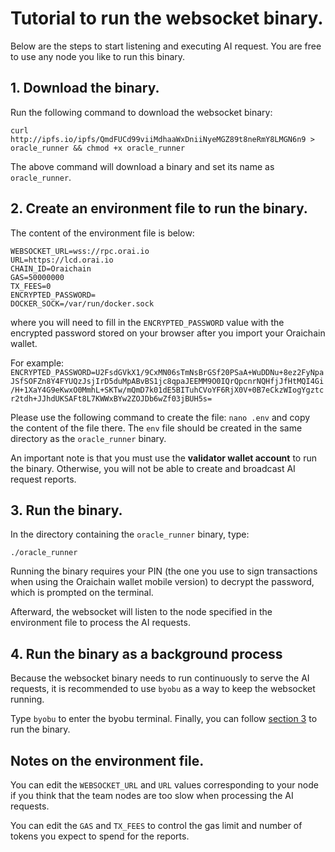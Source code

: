 # Tutorial to run the websocket binary.

Below are the steps to start listening and executing AI request. You are free to use any node you like to run this binary.

## 1. Download the binary.

Run the following command to download the websocket binary:

```
curl http://ipfs.io/ipfs/QmdFUCd99viiMdhaaWxDniiNyeMGZ89t8neRmY8LMGN6n9 > oracle_runner && chmod +x oracle_runner
```

The above command will download a binary and set its name as ```oracle_runner```.

## 2. Create an environment file to run the binary.

The content of the environment file is below:

```
WEBSOCKET_URL=wss://rpc.orai.io
URL=https://lcd.orai.io
CHAIN_ID=Oraichain
GAS=50000000
TX_FEES=0
ENCRYPTED_PASSWORD=
DOCKER_SOCK=/var/run/docker.sock
```

where you will need to fill in the ```ENCRYPTED_PASSWORD``` value with the encrypted password stored on your browser after you import your Oraichain wallet. 

For example: 
```ENCRYPTED_PASSWORD=U2FsdGVkX1/9CxMN06sTmNsBrGSf20PSaA+WuDDNu+8ez2FyNpaJSfSOFZn8Y4FYUQzJsjIrD5duMpABvBS1jc8qpaJEEMM9O0IQrQpcnrNQHfjJfHtMQI4Gi/H+1XaY4G9eKwxO0MmhL+SKTw/mQmD7k01dE5BITuhCVoYF6RjX0V+0B7eCkzWIogYgztcr2tdh+JJhdUKSAFt8L7KWWxBYw2ZOJDb6wZf03jBUH5s=```

Please use the following command to create the file: ```nano .env``` and copy the content of the file there. The ```env``` file should be created in the same directory as the ```oracle_runner``` binary.

An important note is that you must use the **validator wallet account** to run the binary. Otherwise, you will not be able to create and broadcast AI request reports. 

## 3. Run the binary.

In the directory containing the ```oracle_runner``` binary, type:

```
./oracle_runner
```

Running the binary requires your PIN (the one you use to sign transactions when using the Oraichain wallet mobile version) to decrypt the password, which is prompted on the terminal.

Afterward, the websocket will listen to the node specified in the environment file to process the AI requests.

## 4. Run the binary as a background process

Because the websocket binary needs to run continuously to serve the AI requests, it is recommended to use ```byobu``` as a way to keep the websocket running.

Type ```byobu``` to enter the byobu terminal. Finally, you can follow [section 3](#3-run-the-binary) to run the binary.

## Notes on the environment file.

You can edit the ```WEBSOCKET_URL``` and ```URL``` values corresponding to your node if you think that the team nodes are too slow when processing the AI requests.

You can edit the ```GAS``` and ```TX_FEES``` to control the gas limit and number of tokens you expect to spend for the reports.
